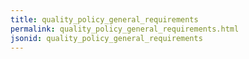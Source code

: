 ```yaml
---
title: quality_policy_general_requirements
permalink: quality_policy_general_requirements.html
jsonid: quality_policy_general_requirements
---
```

